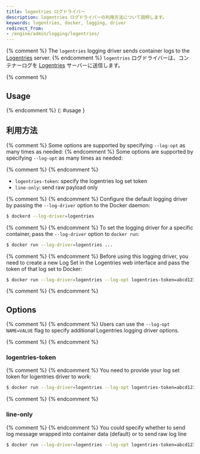 ```yaml
---
title: logentries ログドライバー
description: logentries ログドライバーの利用方法について説明します。
keywords: logentries, docker, logging, driver
redirect_from:
- /engine/admin/logging/logentries/
---
```


{% comment %}
The `logentries` logging driver sends container logs to the
[Logentries](https://logentries.com/) server.
{% endcomment %}
`logentries` ログドライバーは、コンテナーログを [Logentries](https://logentries.com/) サーバーに送信します。

{% comment %}
## Usage
{% endcomment %}
{: #usage }
## 利用方法

{% comment %}
Some options are supported by specifying `--log-opt` as many times as needed:
{% endcomment %}
Some options are supported by specifying `--log-opt` as many times as needed:

 {% comment %}
 {% endcomment %}
 - `logentries-token`: specify the logentries log set token
 - `line-only`: send raw payload only

{% comment %}
{% endcomment %}
Configure the default logging driver by passing the
`--log-driver` option to the Docker daemon:

```bash
$ dockerd --log-driver=logentries
```

{% comment %}
{% endcomment %}
To set the logging driver for a specific container, pass the
`--log-driver` option to `docker run`:

```bash
$ docker run --log-driver=logentries ...
```

{% comment %}
{% endcomment %}
Before using this logging driver, you need to create a new Log Set in the
Logentries web interface and pass the token of that log set to Docker:

```bash
$ docker run --log-driver=logentries --log-opt logentries-token=abcd1234-12ab-34cd-5678-0123456789ab
```

{% comment %}
{% endcomment %}
## Options

{% comment %}
{% endcomment %}
Users can use the `--log-opt NAME=VALUE` flag to specify additional Logentries logging driver options.

{% comment %}
{% endcomment %}
### logentries-token

{% comment %}
{% endcomment %}
You need to provide your log set token for logentries driver to work:

```bash
$ docker run --log-driver=logentries --log-opt logentries-token=abcd1234-12ab-34cd-5678-0123456789ab
```

{% comment %}
{% endcomment %}
### line-only

{% comment %}
{% endcomment %}
You could specify whether to send log message wrapped into container data (default) or to send raw log line

```bash
$ docker run --log-driver=logentries --log-opt logentries-token=abcd1234-12ab-34cd-5678-0123456789ab --log-opt line-only=true
```

